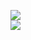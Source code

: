 [![](https://img.shields.io/badge/Made%20With-Github%20Spray-lightgrey.svg?style=for-the-badge&logo=github)](https://github.com/Annihil/github-spray#15513)  
[![](https://i.imgur.com/2DrTn0Z.gif)](https://github.com/Annihil/github-spray)